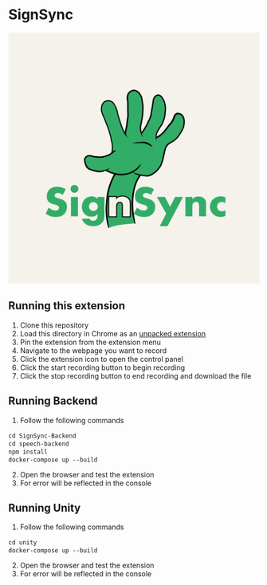 # SignSync

![SignSync](public/assets/icons/Icon_SignSync.png)

## Running this extension

1. Clone this repository
2. Load this directory in Chrome as an [unpacked extension](https://developer.chrome.com/docs/extensions/mv3/getstarted/development-basics/#load-unpacked)
3. Pin the extension from the extension menu
4. Navigate to the webpage you want to record
5. Click the extension icon to open the control panel
6. Click the start recording button to begin recording
7. Click the stop recording button to end recording and download the file



## Running Backend
1. Follow the following commands
```
cd SignSync-Backend
cd speech-backend
npm install
docker-compose up --build
```
2. Open the browser and test the extension
3. For error will be reflected in the console


## Running Unity
1. Follow the following commands
```
cd unity
docker-compose up --build
```
2. Open the browser and test the extension
3. For error will be reflected in the console